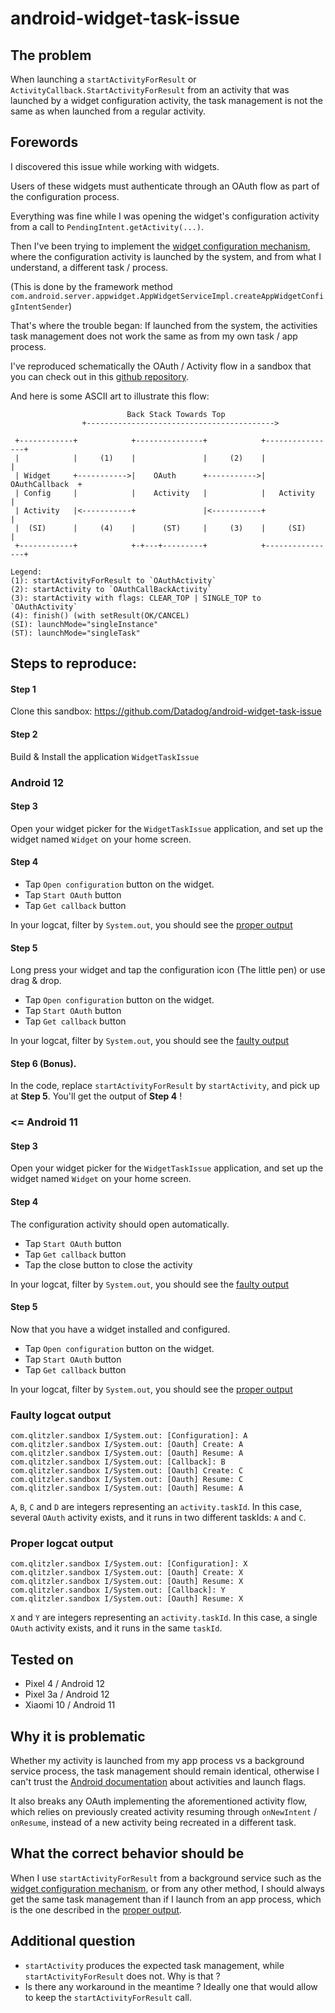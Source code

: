 # android-widget-task-issue

## The problem

When launching a `startActivityForResult` or `ActivityCallback.StartActivityForResult` from an activity that was launched by a widget configuration activity, the task management is not the same as when launched from a regular activity.

## Forewords

I discovered this issue while working with widgets.

Users of these widgets must authenticate through an OAuth flow as part of the configuration process.

Everything was fine while I was opening the widget's configuration activity from a call to `PendingIntent.getActivity(...)`.

Then I've been trying to implement the [widget configuration mechanism](https://developer.android.com/guide/topics/appwidgets/configuration), where the configuration activity is launched by the system, and from what I understand, a different task / process.

(This is done by the framework method `com.android.server.appwidget.AppWidgetServiceImpl.createAppWidgetConfigIntentSender`)

That's where the trouble began: If launched from the system, the activities task management does not work the same as from my own task / app process.

I've reproduced schematically the OAuth / Activity flow in a sandbox that you can check out in this [github repository](https://github.com/Datadog/android-widget-task-issue). 

And here is some ASCII art to illustrate this flow:

```
                          Back Stack Towards Top
                +------------------------------------------>

 +------------+            +---------------+            +----------------+     
 |            |     (1)    |               |     (2)    |                | 
 | Widget     +----------->|    OAuth      +----------->| OAuthCallback  +
 | Config     |            |    Activity   |            |   Activity     |
 | Activity   |<-----------+               |<-----------+                |
 |  (SI)      |     (4)    |      (ST)     |     (3)    |     (SI)       | 
 +------------+            +-+---+---------+            +----------------+

Legend:
(1): startActivityForResult to `OAuthActivity`
(2): startActivity to `OAuthCallBackActivity`
(3): startActivity with flags: CLEAR_TOP | SINGLE_TOP to `OAuthActivity`
(4): finish() (with setResult(OK/CANCEL)
(SI): launchMode="singleInstance"
(ST): launchMode="singleTask"
```

## Steps to reproduce:

#### Step 1
Clone this sandbox: https://github.com/Datadog/android-widget-task-issue

#### Step 2
Build & Install the application `WidgetTaskIssue`

### Android 12

#### Step 3
Open your widget picker for the `WidgetTaskIssue` application, and set up the widget named `Widget` on your home screen.

#### Step 4 
  - Tap `Open configuration` button on the widget.
  - Tap `Start OAuth` button
  - Tap `Get callback` button

In your logcat, filter by `System.out`, you should see the [proper output](#proper-logcat-output)

#### Step 5
Long press your widget and tap the configuration icon (The little pen) or use drag & drop.
  - Tap `Open configuration` button on the widget.
  - Tap `Start OAuth` button
  - Tap `Get callback` button
  
In your logcat, filter by `System.out`, you should see the [faulty output](#faulty-logcat-output)

#### Step 6 (Bonus).
In the code, replace `startActivityForResult` by `startActivity`, and pick up at **Step 5**. You'll get the output of **Step 4** !

### <= Android 11

#### Step 3
Open your widget picker for the `WidgetTaskIssue` application, and set up the widget named `Widget` on your home screen.

#### Step 4
The configuration activity should open automatically.
  - Tap `Start OAuth` button
  - Tap `Get callback` button
  - Tap the close button to close the activity

In your logcat, filter by `System.out`, you should see the [faulty output](#faulty-logcat-output)

#### Step 5
Now that you have a widget installed and configured.
  - Tap `Open configuration` button on the widget.
  - Tap `Start OAuth` button
  - Tap `Get callback` button

In your logcat, filter by `System.out`, you should see the [proper output](#proper-logcat-output)

### Faulty logcat output

```
com.qlitzler.sandbox I/System.out: [Configuration]: A
com.qlitzler.sandbox I/System.out: [Oauth] Create: A
com.qlitzler.sandbox I/System.out: [Oauth] Resume: A
com.qlitzler.sandbox I/System.out: [Callback]: B
com.qlitzler.sandbox I/System.out: [Oauth] Create: C
com.qlitzler.sandbox I/System.out: [Oauth] Resume: C
com.qlitzler.sandbox I/System.out: [Oauth] Resume: A
```

`A`, `B`, `C` and `D` are integers representing an `activity.taskId`. In this case, several `OAuth` activity exists, and it runs in two different taskIds: `A` and `C`.

### Proper logcat output

```
com.qlitzler.sandbox I/System.out: [Configuration]: X
com.qlitzler.sandbox I/System.out: [Oauth] Create: X
com.qlitzler.sandbox I/System.out: [Oauth] Resume: X
com.qlitzler.sandbox I/System.out: [Callback]: Y
com.qlitzler.sandbox I/System.out: [Oauth] Resume: X
```

`X` and `Y` are integers representing an `activity.taskId`. In this case, a single `OAuth` activity exists, and it runs in the same `taskId`.


## Tested on

- Pixel 4 / Android 12
- Pixel 3a / Android 12
- Xiaomi 10 / Android 11

## Why it is problematic

Whether my activity is launched from my app process vs a background service process, the task management should remain identical,
otherwise I can't trust the [Android documentation](https://developer.android.com/guide/components/activities/tasks-and-back-stack) about activities and launch flags.

It also breaks any OAuth implementing the aforementioned activity flow,
which relies on previously created activity resuming through `onNewIntent` / `onResume`, instead of a new activity being recreated in a different task.

## What the correct behavior should be

When I use `startActivityForResult` from a background service such as the [widget configuration mechanism](https://developer.android.com/guide/topics/appwidgets/configuration),
or from any other method, I should always get the same task management than if I launch from an app process, which is the one described in the [proper output](#proper-logcat-output).

## Additional question

- `startActivity` produces the expected task management, while `startActivityForResult` does not. Why is that ?
- Is there any workaround in the meantime ? Ideally one that would allow to keep the `startActivityForResult` call.
